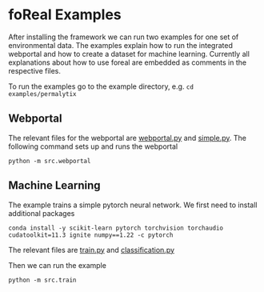 # foReal Examples

After installing the framework we can run two examples for one set of environmental data. The examples explain how to run the integrated webportal and how to create a dataset for machine learning.
Currently all explanations about how to use foreal are embedded as comments in the respective files.

To run the examples go to the example directory, e.g. `cd examples/permalytix`

## Webportal
The relevant files for the webportal are [webportal.py](https://github.com/niowniow/foreal/blob/main/examples/permalytix/src/webportal.py) and [simple.py](https://github.com/niowniow/foreal/blob/main/examples/permalytix/src/taskgraphs/simple.py). The following command sets up and runs the webportal

```
python -m src.webportal
```

## Machine Learning

The example trains a simple pytorch neural network. We first need to install additional packages
```
conda install -y scikit-learn pytorch torchvision torchaudio cudatoolkit=11.3 ignite numpy==1.22 -c pytorch
```

The relevant files are [train.py](https://github.com/niowniow/foreal/blob/main/examples/permalytix/src/train.py) and [classification.py](https://github.com/niowniow/foreal/blob/main/examples/permalytix/src/taskgraphs/classification.py)

Then we can run the example
```
python -m src.train
```

